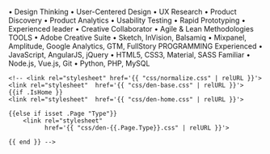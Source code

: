 •	Design Thinking
•	User-Centered Design
•	UX Research 
•	Product Discovery
•	Product Analytics
•	Usability Testing
•	Rapid Prototyping
•	Experienced leader
•	Creative Collaborator
•	Agile & Lean Methodologies
TOOLS
•	Adobe Creative Suite
•	Sketch, InVision, Balsamiq 
•	Mixpanel, Amplitude, Google Analytics, GTM, FullStory
PROGRAMMING
Experienced
•	JavaScript, AngularJS, jQuery
•	HTML5, CSS3, Material, SASS
Familiar 
•	Node.js, Vue.js, Git
•	Python, PHP, MySQL



	<!-- <link rel="stylesheet" href='{{ "css/normalize.css" | relURL }}'>
	<link rel="stylesheet"  href='{{ "css/den-base.css" | relURL }}'>
	{{if .IsHome }}
	<link rel="stylesheet"  href='{{ "css/den-home.css" | relURL }}'>

	{{else if isset .Page "Type"}}
		<link rel="stylesheet"
			  href='{{ "css/den-{{.Page.Type}}.css" | relURL }}'>

	{{ end }} -->